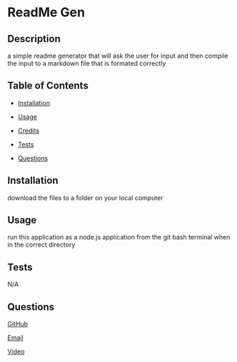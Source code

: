 # ReadMe Gen

## Description

a simple readme generator that will ask the user for input and then compile the input to a markdown file that is formated correctly

## Table of Contents

- [Installation](#installation)
- [Usage](#usage)

- [Credits](#credits)
- [Tests](#tests)
- [Questions](#questions)

## Installation

download the files to a folder on your local computer

## Usage

run this application as a node.js application from the git bash terminal when in the correct directory

## Tests

N/A

## Questions

[GitHub](https://github.com/Ajurgs)

[Email](ajjurgs5954@gmail.com)

[Video](https://drive.google.com/file/d/1Ey69283l4wyjcRmseq1ggYCI4NSfoWRH/view?usp=sharing)
